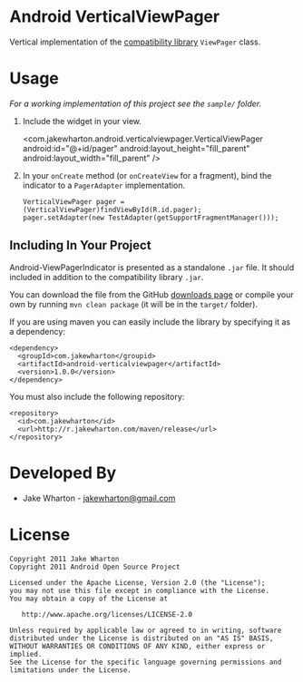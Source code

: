 Android VerticalViewPager
=========================

Vertical implementation of the [compatibility library][1] `ViewPager` class.



Usage
=====

*For a working implementation of this project see the `sample/` folder.*

  1. Include the widget in your view.

        <com.jakewharton.android.verticalviewpager.VerticalViewPager
            android:id="@+id/pager"
            android:layout_height="fill_parent"
            android:layout_width="fill_parent" />

  2. In your `onCreate` method (or `onCreateView` for a fragment), bind the
     indicator to a `PagerAdapter` implementation.

         VerticalViewPager pager = (VerticalViewPager)findViewById(R.id.pager);
         pager.setAdapter(new TestAdapter(getSupportFragmentManager()));


Including In Your Project
-------------------------

Android-ViewPagerIndicator is presented as a standalone `.jar` file. It should
included in addition to the compatibility library `.jar`.

You can download the file from the GitHub [downloads page][2] or compile your
own by running `mvn clean package` (it will be in the `target/` folder).

If you are using maven you can easily include the library by specifying it
as a dependency:

    <dependency>
      <groupId>com.jakewharton</groupid>
      <artifactId>android-verticalviewpager</artifactId>
      <version>1.0.0</version>
    </dependency>

You must also include the following repository:

    <repository>
      <id>com.jakewharton</id>
      <url>http://r.jakewharton.com/maven/release</url>
    </repository>



Developed By
============

 * Jake Wharton - <jakewharton@gmail.com>



License
=======

    Copyright 2011 Jake Wharton
    Copyright 2011 Android Open Source Project

    Licensed under the Apache License, Version 2.0 (the "License");
    you may not use this file except in compliance with the License.
    You may obtain a copy of the License at

       http://www.apache.org/licenses/LICENSE-2.0

    Unless required by applicable law or agreed to in writing, software
    distributed under the License is distributed on an "AS IS" BASIS,
    WITHOUT WARRANTIES OR CONDITIONS OF ANY KIND, either express or implied.
    See the License for the specific language governing permissions and
    limitations under the License.







 [1]: http://developer.android.com/sdk/compatibility-library.html
 [2]: https://github.com/JakeWharton/Android-VerticalViewPager/downloads
